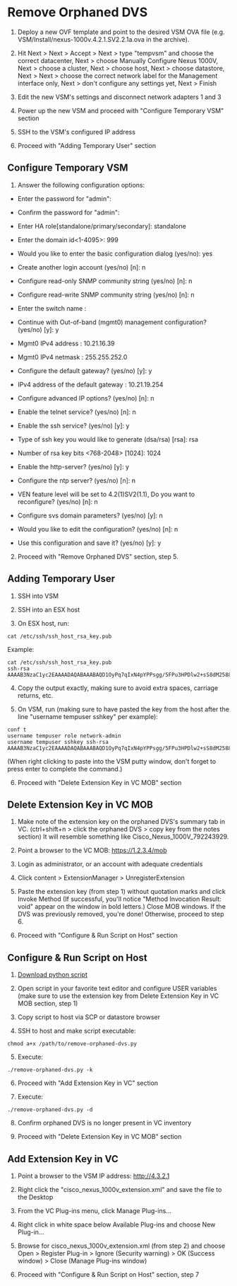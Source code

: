 Remove Orphaned DVS
===================

1. Deploy a new OVF template and point to the desired VSM OVA file (e.g. VSM/Install/nexus-1000v.4.2.1.SV2.2.1a.ova in the archive).

2. Hit Next > Next > Accept > Next > type "tempvsm" and choose the correct datacenter, Next > choose Manually Configure Nexus 1000V, Next > choose a cluster, Next > choose host, Next > choose datastore, Next > Next > choose the correct network label for the Management interface only, Next > don't configure any settings yet, Next > Finish

3. Edit the new VSM's settings and disconnect network adapters 1 and 3

4. Power up the new VSM and proceed with "Configure Temporary VSM" section

5. SSH to the VSM's configured IP address

6. Proceed with "Adding Temporary User" section

## Configure Temporary VSM

1. Answer the following configuration options:

* Enter the password for "admin":

* Confirm the password for "admin":

* Enter HA role[standalone/primary/secondary]: standalone

* Enter the domain id<1-4095>: 999

* Would you like to enter the basic configuration dialog (yes/no): yes

* Create another login account (yes/no) [n]: n

* Configure read-only SNMP community string (yes/no) [n]: n

* Configure read-write SNMP community string (yes/no) [n]: n

* Enter the switch name :

* Continue with Out-of-band (mgmt0) management configuration? (yes/no) [y]: y

* Mgmt0 IPv4 address : 10.21.16.39

* Mgmt0 IPv4 netmask : 255.255.252.0

* Configure the default gateway? (yes/no) [y]: y

* IPv4 address of the default gateway : 10.21.19.254

* Configure advanced IP options? (yes/no) [n]: n

* Enable the telnet service? (yes/no) [n]: n

* Enable the ssh service? (yes/no) [y]: y

* Type of ssh key you would like to generate (dsa/rsa) [rsa]: rsa

* Number of rsa key bits <768-2048> [1024]: 1024

* Enable the http-server? (yes/no) [y]: y

* Configure the ntp server? (yes/no) [n]: n

* VEN feature level will be set to 4.2(1)SV2(1.1), Do you want to reconfigure? (yes/no) [n]: n

* Configure svs domain parameters? (yes/no) [y]: n

* Would you like to edit the configuration? (yes/no) [n]: n

* Use this configuration and save it? (yes/no) [y]: y

2. Proceed with "Remove Orphaned DVS" section, step 5.

## Adding Temporary User

1. SSH into VSM

2. SSH into an ESX host

3. On ESX host, run: 
```
cat /etc/ssh/ssh_host_rsa_key.pub
```
Example:
```
cat /etc/ssh/ssh_host_rsa_key.pub
ssh-rsa AAAAB3NzaC1yc2EAAAADAQABAAABAQD1OyPq7qIxN4pYPPsgg/5FPu3HPDlw2+sS8dM25883olxP2/JeY/Ta4v+qZctFqDAKCfGVugiS+pRAgpa2t6LqGM54zzv6fgI1pPuZs5m3Smcb2SoAr/LHzC7Sy9yuBRGlC3tp2/ybKZEZQGhc4fH4NIrpIn1rhyH8Lu0f9D+3xQoFSE6Jcg2A1V5rpa+XteSfmR5BsuVpmSWFBzGni9XUOwPgUhyX7vI42uaWtIdGlE6tEHaaSCGHGiGB0bmtlzV6MFrCQS9S++oXKX1Fll1Dq+E+wri/6Lc8ihEIpyPsSLbIaI7EN2Rsef88usZSchgpmwPzjH0TskYjxVy34RwZ
```

4. Copy the output exactly, making sure to avoid extra spaces, carriage returns, etc.

5. On VSM, run (making sure to have pasted the key from the host after the line "username tempuser sshkey" per example):
```
conf t
username tempuser role network-admin
username tempuser sshkey ssh-rsa AAAAB3NzaC1yc2EAAAADAQABAAABAQD1OyPq7qIxN4pYPPsgg/5FPu3HPDlw2+sS8dM25883olxP2/JeY/Ta4v+qZctFqDAKCfGVugiS+pRAgpa2t6LqGM54zzv6fgI1pPuZs5m3Smcb2SoAr/LHzC7Sy9yuBRGlC3tp2/ybKZEZQGhc4fH4NIrpIn1rhyH8Lu0f9D+3xQoFSE6Jcg2A1V5rpa+XteSfmR5BsuVpmSWFBzGni9XUOwPgUhyX7vI42uaWtIdGlE6tEHaaSCGHGiGB0bmtlzV6MFrCQS9S++oXKX1Fll1Dq+E+wri/6Lc8ihEIpyPsSLbIaI7EN2Rsef88usZSchgpmwPzjH0TskYjxVy34RwZ
```
(When right clicking to paste into the VSM putty window, don't forget to press enter to complete the command.)

6. Proceed with "Delete Extension Key in VC MOB" section

## Delete Extension Key in VC MOB

1. Make note of the extension key on the orphaned DVS's summary tab in VC. (ctrl+shift+n > click the orphaned DVS > copy key from the notes section) It will resemble something like Cisco_Nexus_1000V_792243929.

2. Point a browser to the VC MOB: https://1.2.3.4/mob

3. Login as administrator, or an account with adequate credentials

4. Click content > ExtensionManager > UnregisterExtension

5. Paste the extension key (from step 1) without quotation marks and click Invoke Method (If successful, you'll notice "Method Invocation Result: void" appear on the window in bold letters.) Close MOB windows. If the DVS was previously removed, you're done! Otherwise, proceed to step 6.

6. Proceed with "Configure & Run Script on Host" section

## Configure & Run Script on Host

1. [Download python script](https://raw.github.com/benperove/remove-orphaned-dvs/master/remove-orphaned-dvs.py)

2. Open script in your favorite text editor and configure USER variables (make sure to use the extension key from Delete Extension Key in VC MOB section, step 1)

3. Copy script to host via SCP or datastore browser

4. SSH to host and make script executable: 
```
chmod a+x /path/to/remove-orphaned-dvs.py
```

5. Execute: 
```
./remove-orphaned-dvs.py -k
```
6. Proceed with "Add Extension Key in VC" section

7. Execute:
```
./remove-orphaned-dvs.py -d
```
8. Confirm orphaned DVS is no longer present in VC inventory

9. Proceed with "Delete Extension Key in VC MOB" section

## Add Extension Key in VC

1. Point a browser to the VSM IP address: http://4.3.2.1

2. Right click the "cisco_nexus_1000v_extension.xml" and save the file to the Desktop

3. From the VC Plug-ins menu, click Manage Plug-ins...

4. Right click in white space below Available Plug-ins and choose New Plug-in...

5. Browse for cisco_nexus_1000v_extension.xml (from step 2) and choose Open > Register Plug-in > Ignore (Security warning) > OK (Success window) > Close (Manage Plug-ins window)

6. Proceed with "Configure & Run Script on Host" section, step 7
